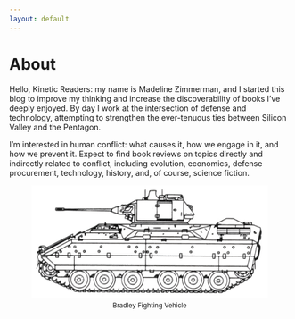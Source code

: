 ```yaml
---
layout: default
---
```


# About

Hello, Kinetic Readers: my name is Madeline Zimmerman, and I started this blog to improve my thinking and increase the discoverability of books I’ve deeply enjoyed. By day I work at the intersection of defense and technology, attempting to strengthen the ever-tenuous ties between Silicon Valley and the Pentagon.

I’m interested in human conflict: what causes it, how we engage in it, and how we prevent it. Expect to find book reviews on topics directly and indirectly related to conflict, including evolution, economics, defense procurement, technology, history, and, of course, science fiction.

<figure>
  <img alt="Bradley Fighting Vehicle" src="/assets/img/bfv.jpg" />
  <figcaption><center><small>
    Bradley Fighting Vehicle
  </small></center></figcaption>
</figure>
